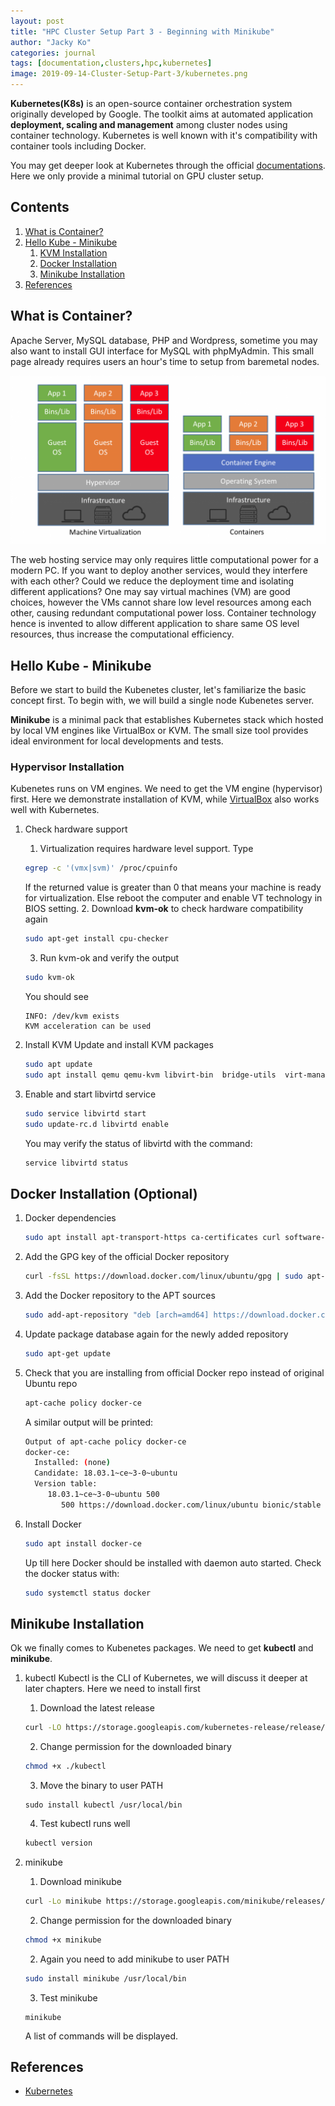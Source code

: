 ```yaml
---
layout: post
title: "HPC Cluster Setup Part 3 - Beginning with Minikube"
author: "Jacky Ko"
categories: journal
tags: [documentation,clusters,hpc,kubernetes]
image: 2019-09-14-Cluster-Setup-Part-3/kubernetes.png
---
```


**Kubernetes(K8s)** is an open-source container orchestration system originally developed by Google. The toolkit aims at automated application **deployment, scaling and management** among cluster nodes using container technology. Kubernetes is well known with it's compatibility with container tools including Docker.

You may get deeper look at Kubernetes through the official [documentations](https://kubernetes.io/). Here we only provide a minimal tutorial on GPU cluster setup.

## Contents
1. [What is Container?](#what-is-container?)
2. [Hello Kube - Minikube](#Hello-Kube---Minikube)
	1. [KVM Installation](#KVM-Installation)
	2. [Docker Installation](#Docker-Installation)
	3. [Minikube Installation](#Minikube-Installation)
3. [References](#References)

## What is Container?
Apache Server, MySQL database, PHP and Wordpress, sometime you may also want to install GUI interface for MySQL with phpMyAdmin. This small page already requires users an hour's time to setup from baremetal nodes.

![alt text](../assets/img/2019-09-15-Cluster-Setup-Part-3/vm-vs-container.png "Virtual Machines vs Containers")

The web hosting service may only requires little computational power for a modern PC. If you want to deploy another services, would they interfere with each other? Could we reduce the deployment time and isolating different applications? One may say virtual machines (VM) are good choices, however the VMs cannot share low level resources among each other, causing redundant computational power loss. Container technology hence is invented to allow different application to share same OS level resources, thus increase the computational efficiency. 

## Hello Kube - Minikube
Before we start to build the Kubenetes cluster, let's familiarize the basic concept first. To begin with, we will build a single node Kubenetes server. 

**Minikube** is a minimal pack that establishes Kubernetes stack which hosted by local VM engines like VirtualBox or KVM. The small size tool provides ideal environment for local developments and tests.

### Hypervisor Installation
Kubenetes runs on VM engines. We need to get the VM engine (hypervisor) first. Here we demonstrate installation of KVM, while [VirtualBox](https://www.virtualbox.org/wiki/Downloads) also works well with Kubernetes.

1. Check hardware support
	1. Virtualization requires hardware level support. Type
	```bash
	egrep -c '(vmx|svm)' /proc/cpuinfo
	```
	If the returned value is greater than 0 that means your machine is ready for virtualization. Else reboot the computer and enable VT technology in BIOS setting.
	2. Download **kvm-ok** to check hardware compatibility again
	```bash
	sudo apt-get install cpu-checker
	```
	3. Run kvm-ok and verify the output
	```bash
	sudo kvm-ok
	```
	You should see 
	```
	INFO: /dev/kvm exists
	KVM acceleration can be used
	```
2. Install KVM
	Update and install KVM packages
	```bash
	sudo apt update
	sudo apt install qemu qemu-kvm libvirt-bin  bridge-utils  virt-manager
	```
3. Enable and start libvirtd service
	```bash
	sudo service libvirtd start
	sudo update-rc.d libvirtd enable
	```

	You may verify the status of libvirtd with the command:
	```bash
	service libvirtd status
	```

## Docker Installation (Optional)
1. Docker dependencies
	```bash
	sudo apt install apt-transport-https ca-certificates curl software-properties-common
	```
2. Add the GPG key of the official Docker repository
	```bash
	curl -fsSL https://download.docker.com/linux/ubuntu/gpg | sudo apt-key add -
	```
3. Add the Docker repository to the APT sources
	```bash
	sudo add-apt-repository "deb [arch=amd64] https://download.docker.com/linux/ubuntu bionic stable"
	```
4. Update package database again for the newly added repository
	```bash
	sudo apt-get update
	```
5. Check that you are installing from official Docker repo instead of original Ubuntu repo
	```bash
	apt-cache policy docker-ce
	```
	A similar output will be printed:
	```bash
	Output of apt-cache policy docker-ce
	docker-ce:
	  Installed: (none)
	  Candidate: 18.03.1~ce~3-0~ubuntu
	  Version table:
	     18.03.1~ce~3-0~ubuntu 500
	        500 https://download.docker.com/linux/ubuntu bionic/stable amd64 Packages
	```
6. Install Docker
	```bash
	sudo apt install docker-ce
	```
	Up till here Docker should be installed with daemon auto started. Check the docker status with:
	```bash
	sudo systemctl status docker
	```

## Minikube Installation
Ok we finally comes to Kubenetes packages. We need to get **kubectl** and **minikube**.

1. kubectl
	Kubectl is the CLI of Kubernetes, we will discuss it deeper at later chapters. Here we need to install first
	1. Download the latest release
	```bash
	curl -LO https://storage.googleapis.com/kubernetes-release/release/`curl -s https://storage.googleapis.com/kubernetes-release/release/stable.txt`/bin/linux/amd64/kubectl
	```
	2. Change permission for the downloaded binary
	```bash
	chmod +x ./kubectl
	```
	3. Move the binary to user PATH
	```
	sudo install kubectl /usr/local/bin
	```
	4. Test kubectl runs well
	```bash
	kubectl version
	```

2. minikube
	1. Download minikube
	```bash
	curl -Lo minikube https://storage.googleapis.com/minikube/releases/latest/minikube-linux-amd64
	```
	2. Change permission for the downloaded binary
	```bash
	chmod +x minikube
	```
	2. Again you need to add minikube to user PATH
	```bash
	sudo install minikube /usr/local/bin
	```
	3. Test minikube
	```
	minikube
	```
	A list of commands will be displayed.


## References
- [Kubernetes](https://kubernetes.io/)
